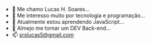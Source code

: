 - 👋 Me chamo Lucas H. Soares...
- 👀 Me interesso muito por tecnologia e programação...
- 🌱 Atualmente estou aprendendo JavaScript...
- 💞️ Almejo me tornar um DEV Back-end...
- 📫 srslucas5@gmail.com

<!---
G4NG5T3R/G4NG5T3R is a ✨ special ✨ repository because its `README.md` (this file) appears on your GitHub profile.
You can click the Preview link to take a look at your changes.
--->
